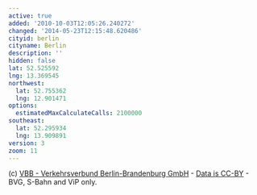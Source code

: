 ```yaml
---
active: true
added: '2010-10-03T12:05:26.240272'
changed: '2014-05-23T12:15:48.620486'
cityid: berlin
cityname: Berlin
description: ''
hidden: false
lat: 52.525592
lng: 13.369545
northwest:
  lat: 52.755362
  lng: 12.901471
options:
  estimatedMaxCalculateCalls: 2100000
southeast:
  lat: 52.295934
  lng: 13.909891
version: 3
zoom: 11
---
```


(c) [VBB - Verkehrsverbund Berlin-Brandenburg GmbH](http://www.vbb.de/de/index.html) - [Data is CC-BY](http://daten.berlin.de/datensaetze/vbb-fahrplan2012) - BVG, S-Bahn and ViP only.
